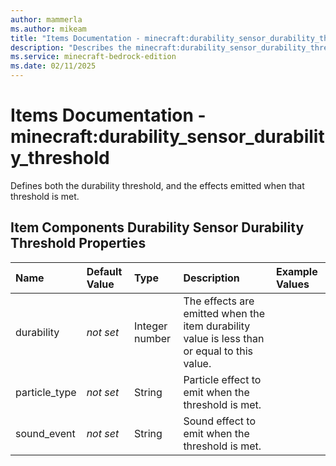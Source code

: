 ```yaml
---
author: mammerla
ms.author: mikeam
title: "Items Documentation - minecraft:durability_sensor_durability_threshold"
description: "Describes the minecraft:durability_sensor_durability_threshold item component"
ms.service: minecraft-bedrock-edition
ms.date: 02/11/2025 
---
```


# Items Documentation - minecraft:durability_sensor_durability_threshold

Defines both the durability threshold, and the effects emitted when that threshold is met.


## Item Components Durability Sensor Durability Threshold Properties

|Name       |Default Value |Type |Description |Example Values |
|:----------|:-------------|:----|:-----------|:------------- |
| durability | *not set* | Integer number | The effects are emitted when the item durability value is less than or equal to this value. |  | 
| particle_type | *not set* | String | Particle effect to emit when the threshold is met. |  | 
| sound_event | *not set* | String | Sound effect to emit when the threshold is met. |  | 